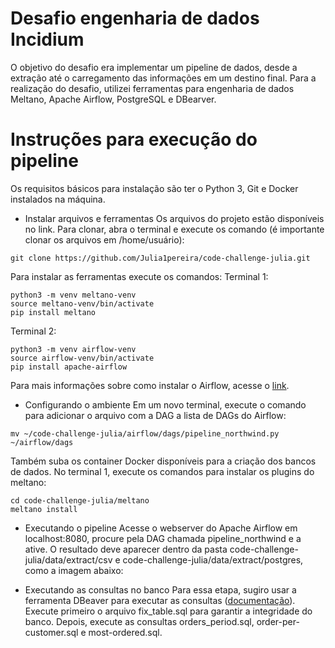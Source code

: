 # Desafio engenharia de dados Incidium
O objetivo do desafio era implementar um pipeline de dados, desde a extração até o carregamento das informações em um destino final.
Para a realização do desafio, utilizei ferramentas para engenharia de dados Meltano, Apache Airflow, PostgreSQL e DBearver. 

# Instruções para execução do pipeline

Os requisitos básicos para instalação são ter o Python 3, Git e Docker instalados na máquina.
- Instalar arquivos e ferramentas
Os arquivos do projeto estão disponíveis no link. Para clonar, abra o terminal e execute os comando (é importante clonar os arquivos em /home/usuário):
```
git clone https://github.com/Julia1pereira/code-challenge-julia.git
```
Para instalar as ferramentas execute os comandos:
Terminal 1:
```
python3 -m venv meltano-venv
source meltano-venv/bin/activate
pip install meltano
```
Terminal 2:
```
python3 -m venv airflow-venv
source airflow-venv/bin/activate
pip install apache-airflow
```
Para mais informações sobre como instalar o Airflow, acesse o [link](https://medium.com/orchestras-data-release-pipeline-blog/installing-and-configuring-apache-airflow-a-step-by-step-guide-5ff602c47a36).

- Configurando o ambiente 
Em um novo terminal, execute o comando para adicionar o arquivo com a DAG a lista de DAGs do Airflow:
```
mv ~/code-challenge-julia/airflow/dags/pipeline_northwind.py ~/airflow/dags
```
Também suba os container Docker disponíveis para a criação dos bancos de dados.
No terminal 1, execute os comandos para instalar os plugins do meltano:
```
cd code-challenge-julia/meltano
meltano install
```

- Executando o pipeline
Acesse o webserver do Apache Airflow em localhost:8080, procure pela DAG chamada pipeline_northwind e a ative.
O resultado deve aparecer dentro da pasta code-challenge-julia/data/extract/csv e code-challenge-julia/data/extract/postgres, como a imagem abaixo:

- Executando as consultas no banco
Para essa etapa, sugiro usar a ferramenta DBeaver para executar as consultas ([documentação](https://dbeaver.com/docs/dbeaver/Create-Connection/)). Execute primeiro o arquivo fix_table.sql para garantir a integridade do banco. Depois, execute as consultas orders_period.sql, order-per-customer.sql e most-ordered.sql.
